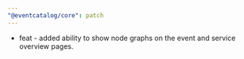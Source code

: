 ```yaml
---
"@eventcatalog/core": patch
---
```


- feat - added ability to show node graphs on the event and service overview pages.
